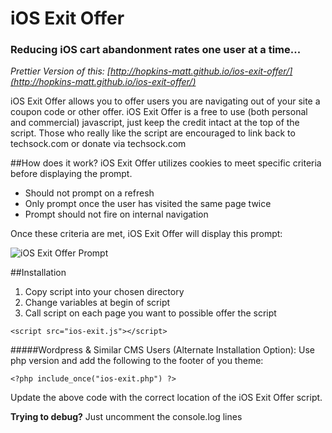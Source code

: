 # iOS Exit Offer
### Reducing iOS cart abandonment rates one user at a time...

*Prettier Version of this: [http://hopkins-matt.github.io/ios-exit-offer/](http://hopkins-matt.github.io/ios-exit-offer/)*

iOS Exit Offer allows you to offer users you are navigating out of your site a coupon code or other offer. iOS Exit Offer is a free to use (both personal and commercial) javascript, just keep the credit intact at the top of the script. Those who really like the script are encouraged to link back to techsock.com or donate via techsock.com

##How does it work?
iOS Exit Offer utilizes cookies to meet specific criteria before displaying the prompt.
* Should not prompt on a refresh
* Only prompt once the user has visited the same page twice
* Prompt should not fire on internal navigation

Once these criteria are met, iOS Exit Offer will display this prompt:

![iOS Exit Offer Prompt](https://techsock.com/content/public/upload/ios-exit-prompt.png)

##Installation
1. Copy script into your chosen directory
2. Change variables at begin of script
3. Call script on each page you want to possible offer the script

`<script src="ios-exit.js"></script>`

#####Wordpress & Similar CMS Users (Alternate Installation Option):
Use php version and add the following to the footer of you theme:

`<?php include_once("ios-exit.php") ?>`

Update the above code with the correct location of the iOS Exit Offer script.

**Trying to debug?** Just uncomment the console.log lines
